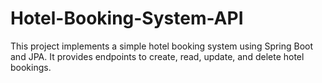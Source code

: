 # Hotel-Booking-System-API
This project implements a simple hotel booking system using Spring Boot and JPA. It provides endpoints to create, read, update, and delete hotel bookings.

